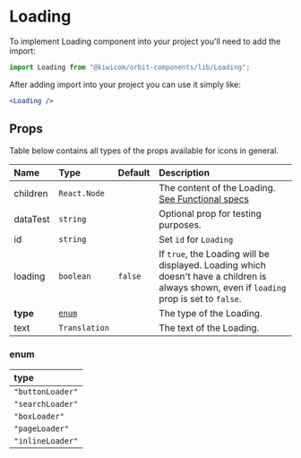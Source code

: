 # Loading

To implement Loading component into your project you'll need to add the import:

```jsx
import Loading from "@kiwicom/orbit-components/lib/Loading";
```

After adding import into your project you can use it simply like:

```jsx
<Loading />
```

## Props

Table below contains all types of the props available for icons in general.

| Name     | Type            | Default | Description                                                                                                                                |
| :------- | :-------------- | :------ | :----------------------------------------------------------------------------------------------------------------------------------------- |
| children | `React.Node`    |         | The content of the Loading. [See Functional specs](#functional-specs)                                                                      |
| dataTest | `string`        |         | Optional prop for testing purposes.                                                                                                        |
| id       | `string`        |         | Set `id` for `Loading`                                                                                                                     |
| loading  | `boolean`       | `false` | If `true`, the Loading will be displayed. Loading which doesn't have a children is always shown, even if `loading` prop is set to `false`. |
| **type** | [`enum`](#enum) |         | The type of the Loading.                                                                                                                   |
| text     | `Translation`   |         | The text of the Loading.                                                                                                                   |

### enum

| type             |
| :--------------- |
| `"buttonLoader"` |
| `"searchLoader"` |
| `"boxLoader"`    |
| `"pageLoader"`   |
| `"inlineLoader"` |
